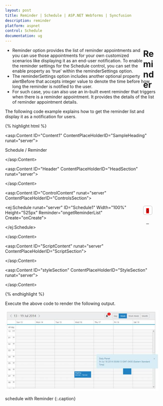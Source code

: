 ```yaml
---
layout: post
title: Reminder | Schedule | ASP.NET Webforms | Syncfusion
description: reminder
platform: aspnet
control: Schedule
documentation: ug
---
```


# Reminder

* Reminder option provides the list of reminder appointments and you can use those appointments for your own customized scenarios like displaying it as an end-user notification. To enable the reminder settings for the Schedule control, you can set the enable property as ‘true’ within the reminderSettings option. 
* The reminderSettings option includes another optional property alertBefore that accepts integer value to denote the time before how long the reminder is notified to the user.
* For such case, you can also use an in-built event reminder that triggers when there is a reminder appointment. It provides the details of the list of reminder appointment details.

The following code example explains how to get the reminder list and display it as a notification for users.




{% highlight html %}




<asp:Content ID="Content1" ContentPlaceHolderID="SampleHeading" runat="server">

<span class="sampleName">Schedule / Reminder</span>

</asp:Content>



<asp:Content ID="Header" ContentPlaceHolderID="HeadSection" runat="server">

<script src='<%= Page.ResolveClientUrl("~/Scripts/bootstrap.min.js")%>' type="text/javascript"></script>

<script src='<%= Page.ResolveClientUrl("~/Scripts/bootstrap-notify.js")%>' type="text/javascript"></script>

<link href=".../Content/bootstrap-notify.css" rel="stylesheet" />

</asp:Content>

<asp:Content ID="ControlContent" runat="server" ContentPlaceHolderID="ControlsSection">

<!-- Reminder list div elements-->

<div id="reminder" class="media" data-content=" ">

<a class="pull-left" href="#" style="margin-top: 9px; outline: medium none;">

<div class="reminder-icon">

</div>

<span id="reminderCount" class="badge badge-success pull-right">0</span> </a>

</div>

<!-- Notification div element-->

<div class='notifications bottom-right'>

</div>

<div>

<ej:Schedule runat="server" ID="Schedule1" Width="100%" Height="525px" Reminder="ongetReminderList" Create="onCreate">

<ReminderSettings Enable="true" AlertBefore="6"/>

<AppointmentSettings Id="Id" Subject="Subject" AllDay="AllDay" StartTime="StartTime" EndTime="EndTime" Recurrence="Recurrence" RecurrenceRule="RecurrenceRule" Description="Description"/>

</ej:Schedule>

</div>

</asp:Content>



<asp:Content ID="ScriptContent" runat="server" ContentPlaceHolderID="ScriptSection">

<script type="text/javascript">

function onCreate() {

//Append the reminder list to the Schedule header

$("#Schedule1").find("tr.e-scheduleheader td").first().append($("#reminder"));

// Reminder list load to the popover control

$("#reminder").popover({ placement: 'bottom' });

//popover content has been updated

$('#reminder').on('shown.bs.popover', function () {

if (parseInt($("#reminderCount").text()) == 0)

return false;

$(".popover-content").html($_remList);

$(".outerDiv .close").on("click", function () {

$(this).parents(".outerDiv").remove();

$_remList = $(".popover-content").html();

$("#reminderCount").html(parseInt($("#reminderCount").text()) - 1);

checkList();

});

$(".outerDiv").on("mouseover", function () {

$(this).find(".close").show();

});

$(".outerDiv").on("mouseout", function () {

$(this).find(".close").hide();

});

});

}

function checkList() {

if (parseInt($("#reminderCount").text()) == 0)

$("#reminderCount").hide();

else

$("#reminderCount").show();

}

var $_remList = "";

function ongetReminderList(args) {

//alert(args.reminderAppointment.Subject);

$("#reminderCount").html(parseInt($("#reminderCount").text()) + 1);

checkList();

$_remList += "<div class='outerDiv'><span class='e-quicksubject'>" + args.reminderAppointment.Subject +

"</span><div class='e-quickstartendtime'>" + args.reminderAppointment.StartTime +

"</div><a class='close pull-right' href='#' style='margin-top: -56px;display: none;'>×</a></div>";

var notifiList = "<div><span class='e-quicksubject'>" + args.reminderAppointment.Subject +

"</span><div class='e-quickstartendtime'>" + args.reminderAppointment.StartTime +

"</div></div>";

// Show the notification div

$('.bottom-right').notify({

message: { html: notifiList },

type: "info",

fadeOut: {

enabled: false

}

}).show();

}

</script>

</asp:Content>

<asp:Content ID="styleSection" ContentPlaceHolderID="StyleSection" runat="server">

<style type="text/css">

#reminderCount

{

position: relative;

min-width: 6px;

top: -36px;

left: 10px;

background-color: #FF0000;

}

#reminder

{

width: 50px;

height: 40px;

margin-top: 3px;

float: right;

}

.reminder-icon

{

background: url("../Content/images/Schedule/bell.png") no-repeat scroll 8px 6px rgba(0, 0, 0, 0);

border: 1px solid #BBBCBB;

height: 28px;

width: 28px;

border-radius: 6px;

}

.popover.bottom .arrow

{

margin-top: 0px;

}

.popover

{

width: 300px;

}

.outerDiv

{

border-bottom: 1px solid #BBBCBB;

padding-bottom: 5px;

}

.notifications.top-right

{

top: 25% !important;

}

</style>

</asp:Content>

{% endhighlight %}

Execute the above code to render the following output.



![](Reminder_images/Reminder_img1.png)


schedule with Reminder
{:.caption} 



